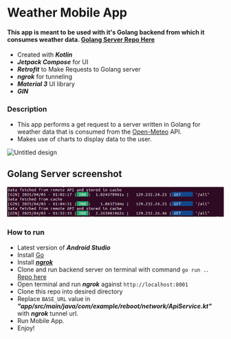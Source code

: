 # Weather Mobile App

#### This app is meant to be used with it's Golang backend from which it consumes weather data. [Golang Server Repo Here](https://github.com/Tokelo-s-Evil-corp/golang-weather-api-bff)

- Created with ***Kotlin***
- ***Jetpack Compose*** for UI
- ***Retrofit*** to Make Requests to Golang server
- ***ngrok*** for tunneling
- ***Material 3*** UI library
- ***GIN***

### Description
- This app performs a get request to a server written in Golang for weather data that is consumed from the [Open-Meteo](https://open-meteo.com/) API.
- Makes use of charts to display data to the user.

![Untitled design](https://github.com/user-attachments/assets/adae8852-d6b5-44b8-9295-f6314b0e9f65)

## Golang Server screenshot
![server screenshot](https://github.com/Tokelo-s-Evil-corp/weather-ui-mobile/blob/main/Weather-golang-server.png)

### How to run
- Latest version of ***Android Studio***
- Install [Go](go.dev)
- Install [***ngrok***](https://ngrok.com/)
- Clone and run backend server on terminal with command `go run .`. [Repo here](https://github.com/Tokelo-s-Evil-corp/golang-weather-api-bff)
- Open terminal and run ***ngrok*** against `http://localhost:8001` 
- Clone this repo into desired directory
- Replace `BASE_URL` value in ***"app/src/main/java/com/example/reboot/network/ApiService.kt"*** with ***ngrok*** tunnel url.
- Run Mobile App.
- Enjoy!

